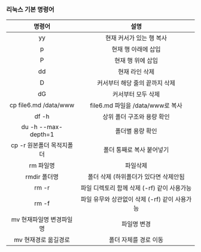 ### 리눅스 기본 명령어

| 명령어  | 설명 |
| :------------: | :-----------: |
| yy | 현재 커서가 있는 행 복사 |
| p  | 현재 행 아래에 삽입           |
| P  | 현재 행 위에 삽입 |
| dd | 현재 라인 삭제 |
| D  | 커서부터 해당 줄의 끝까지 삭제 |
| dG | 커서부터 모두 삭제 |
| cp file6.md /data/www | file6.md 파일을 /data/www로 복사 |
| df -h | 상위 폴더 구조와 용량 확인 |
| du -h --max-depth=1 | 폴더별 용량 확인 |
| cp -r 원본폴더 목적지폴더 | 폴더 통째로 복사 붙어넣기 |
| rm 파일명 | 파일삭제 |
| rmdir 폴더명 | 폴더 삭제 (하위폴더가 있다면 삭제안됨 |
| rm -r | 파일 디렉토리 함께 삭제 (-rf) 같이 사용가능 |
| rm -f | 파일 유무와 상관없이 삭제 (-rf) 같이 사용가능 |
| mv 현재파일명 변경파일명 | 파일명 변경 |
| mv 현재경로 옮길경로 | 폴더 자체를 경로 이동 |
